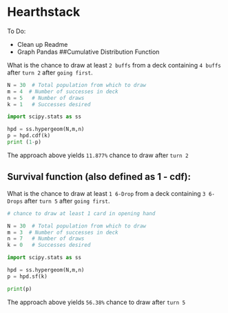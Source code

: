 # Hearthstack
 To Do: 
 - Clean up Readme
 - Graph Pandas
##Cumulative Distribution Function

What is the chance to draw at least `2 buffs` from a deck containing `4 buffs` after `turn 2` after `going first`.

```python
N = 30  # Total population from which to draw
m = 4  # Number of successes in deck
n = 5   # Number of draws
k = 1   # Successes desired

import scipy.stats as ss

hpd = ss.hypergeom(N,m,n)
p = hpd.cdf(k)
print (1-p)

```
The approach above yields `11.877%` chance to draw after `turn 2`


## Survival function (also defined as 1 - cdf):

What is the chance to draw at least `1 6-Drop` from a deck containing `3 6-Drops` after `turn 5` after `going first`.

```python
# chance to draw at least 1 card in opening hand

N = 30  # Total population from which to draw
m = 3  # Number of successes in deck
n = 7   # Number of draws
k = 0   # Successes desired

import scipy.stats as ss

hpd = ss.hypergeom(N,m,n)
p = hpd.sf(k)

print(p)
```
The approach above yields `56.38%` chance to draw after `turn 5`